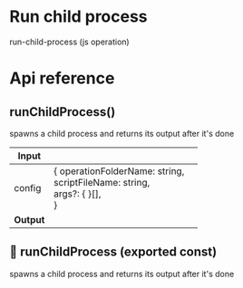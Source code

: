 # Run child process

run-child-process (js operation)



# Api reference

## runChildProcess()

spawns a child process and returns its output after it's done


| Input      |    |    |
| ---------- | -- | -- |
| config | { operationFolderName: string, <br />scriptFileName: string, <br />args?: {  }[], <br /> } |  |
| **Output** |    |    |



## 📄 runChildProcess (exported const)

spawns a child process and returns its output after it's done

